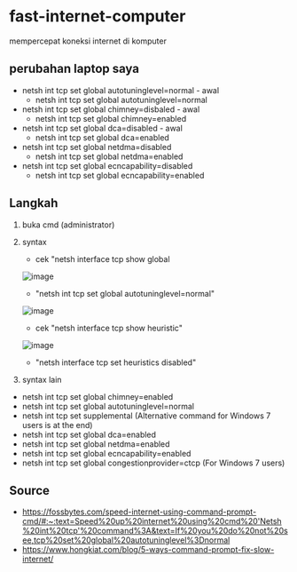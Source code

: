 # fast-internet-computer
mempercepat koneksi internet di komputer

## perubahan laptop saya
- netsh int tcp set global autotuninglevel=normal - awal
  - netsh int tcp set global autotuninglevel=normal
- netsh int tcp set global chimney=disbaled - awal
  - netsh int tcp set global chimney=enabled
- netsh int tcp set global dca=disabled - awal
  - netsh int tcp set global dca=enabled
- netsh int tcp set global netdma=disabled
  - netsh int tcp set global netdma=enabled
- netsh int tcp set global ecncapability=disabled
  - netsh int tcp set global ecncapability=enabled


## Langkah
1. buka cmd (administrator)
2. syntax
   - cek "netsh interface tcp show global
   
   ![image](https://user-images.githubusercontent.com/67667654/117591662-a9942580-b15f-11eb-9425-b79bcf9f59e7.png)
   - "netsh int tcp set global autotuninglevel=normal"
   
   ![image](https://user-images.githubusercontent.com/67667654/117591691-c29cd680-b15f-11eb-9a3e-3e6f09f38923.png)
   - cek "netsh interface tcp show heuristic"
   
   ![image](https://user-images.githubusercontent.com/67667654/117591714-d8120080-b15f-11eb-9dfd-7031a0050d0e.png)
   - "netsh interface tcp set heuristics disabled"

3. syntax lain
- netsh int tcp set global chimney=enabled
- netsh int tcp set global autotuninglevel=normal
- netsh int tcp set supplemental (Alternative command for Windows 7 users is at the end)
- netsh int tcp set global dca=enabled
- netsh int tcp set global netdma=enabled
- netsh int tcp set global ecncapability=enabled
- netsh int tcp set global congestionprovider=ctcp (For Windows 7 users)


## Source
- https://fossbytes.com/speed-internet-using-command-prompt-cmd/#:~:text=Speed%20up%20internet%20using%20cmd%20'Netsh%20int%20tcp'%20command%3A&text=If%20you%20do%20not%20see,tcp%20set%20global%20autotuninglevel%3Dnormal
- https://www.hongkiat.com/blog/5-ways-command-prompt-fix-slow-internet/





